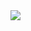 <a href="https://visitcount.itsvg.in">
  <img src="https://visitcount.itsvg.in/api?id=zipArk99&label=Profile%20Views&color=11&pretty=true" />
</a>
